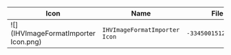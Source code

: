 | Icon | Name | File ID |
| ---  | ---  | ---     |
| ![](IHVImageFormatImporter Icon.png) | `IHVImageFormatImporter Icon` | `-3345001512857149683` |
